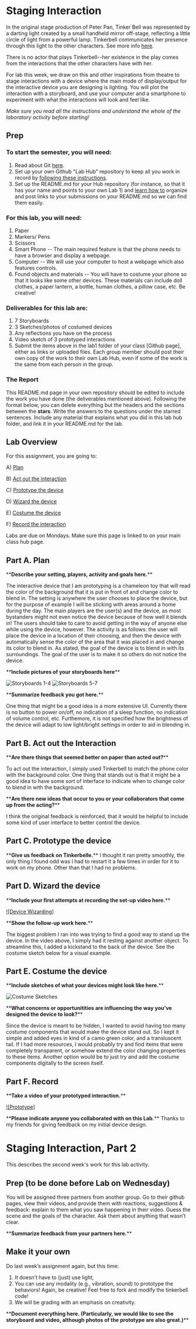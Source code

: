 

# Staging Interaction

In the original stage production of Peter Pan, Tinker Bell was represented by a darting light created by a small handheld mirror off-stage, reflecting a little circle of light from a powerful lamp. Tinkerbell communicates her presence through this light to the other characters. See more info [here](https://en.wikipedia.org/wiki/Tinker_Bell). 

There is no actor that plays Tinkerbell--her existence in the play comes from the interactions that the other characters have with her.

For lab this week, we draw on this and other inspirations from theatre to stage interactions with a device where the main mode of display/output for the interactive device you are designing is lighting. You will plot the interaction with a storyboard, and use your computer and a smartphone to experiment with what the interactions will look and feel like. 

_Make sure you read all the instructions and understand the whole of the laboratory activity before starting!_



## Prep

### To start the semester, you will need:
1. Read about Git [here](https://git-scm.com/book/en/v2/Getting-Started-What-is-Git%3F).
2. Set up your own Github "Lab Hub" repository to keep all you work in record by [following these instructions](https://github.com/FAR-Lab/Developing-and-Designing-Interactive-Devices/blob/2021Fall/readings/Submitting%20Labs.md).
3. Set up the README.md for your Hub repository (for instance, so that it has your name and points to your own Lab 1) and [learn how to](https://guides.github.com/features/mastering-markdown/) organize and post links to your submissions on your README.md so we can find them easily.


### For this lab, you will need:
1. Paper
2. Markers/ Pens
3. Scissors
4. Smart Phone -- The main required feature is that the phone needs to have a browser and display a webpage.
5. Computer -- We will use your computer to host a webpage which also features controls.
6. Found objects and materials -- You will have to costume your phone so that it looks like some other devices. These materials can include doll clothes, a paper lantern, a bottle, human clothes, a pillow case, etc. Be creative!

### Deliverables for this lab are: 
1. 7 Storyboards
1. 3 Sketches/photos of costumed devices
1. Any reflections you have on the process
1. Video sketch of 3 prototyped interactions
1. Submit the items above in the lab1 folder of your class [Github page], either as links or uploaded files. Each group member should post their own copy of the work to their own Lab Hub, even if some of the work is the same from each person in the group.

### The Report
This README.md page in your own repository should be edited to include the work you have done (the deliverables mentioned above). Following the format below, you can delete everything but the headers and the sections between the **stars**. Write the answers to the questions under the starred sentences. Include any material that explains what you did in this lab hub folder, and link it in your README.md for the lab.

## Lab Overview
For this assignment, you are going to:

A) [Plan](#part-a-plan) 

B) [Act out the interaction](#part-b-act-out-the-interaction) 

C) [Prototype the device](#part-c-prototype-the-device)

D) [Wizard the device](#part-d-wizard-the-device) 

E) [Costume the device](#part-e-costume-the-device)

F) [Record the interaction](#part-f-record)

Labs are due on Mondays. Make sure this page is linked to on your main class hub page.

## Part A. Plan 

\*\***Describe your setting, players, activity and goals here.**\*\*

The interactive device that I am prototyping is a chameleon toy that will read the color of the background that it is put in front of and change color to blend in. The setting is anywhere the user chooses to place the device, but for the purpose of example I will be sticking with areas around a home during the day. The main players are the user(s) and the device, as most bystanders might not even notice the device because of how well it blends in! The users should take to care to avoid getting in the way of anyone else while using the device, however. The activity is as follows: the user will place the device in a location of their choosing, and then the device with automatically sense the color of the area that it was placed in and change its color to blend in. As stated, the goal of the device is to blend in with its surroundings. The goal of the user is to make it so others do not notice the device.

\*\***Include pictures of your storyboards here**\*\*

![Storyboards 1-4](./images/storyboard1-4.png "Storyboards 1-4")
![Storyboards 5-7](./images/storyboard5-7.png "Storyboards 5-7")

\*\***Summarize feedback you got here.**\*\*

One thing that might be a good idea is a more extensive UI. Currently there is no button to power on/off, no indication of a sleep function, no indication of volume control, etc. Furthemore, it is not specified how the brightness of the device will adapt to low light/bright settings in order to aid in blending in.


## Part B. Act out the Interaction

\*\***Are there things that seemed better on paper than acted out?**\*\*

To act out the interaction, I simply used Tinkerbell to match the phone color with the background color. One thing that stands out is that it might be a good idea to have some sort of interface to indicate when to change color to blend in with the background.

\*\***Are there new ideas that occur to you or your collaborators that come up from the acting?**\*\*

I think the original feedback is reinforced, that it would be helpful to include some kind of user interface to better control the device.


## Part C. Prototype the device

\*\***Give us feedback on Tinkerbelle.**\*\*
I thought it ran pretty smoothly, the only thing I found odd was I had to restart it a few times in order for it to work on my phone. Other than that I had no problems.


## Part D. Wizard the device

\*\***Include your first attempts at recording the set-up video here.**\*\*

[![Device Wizarding]](https://drive.google.com/file/d/1Dv6p8K7cJp-_OiqcWRwPrkeZXu1VrVlM/view?usp=sharing)

\*\***Show the follow-up work here.**\*\*

The biggest problem I ran into was trying to find a good way to stand up the device. In the video above, I simply had it resting against another object. To streamline this, I added a kickstand to the back of the device. See the costume sketch below for a visual example.


## Part E. Costume the device

\*\***Include sketches of what your devices might look like here.**\*\*

![Costume Sketches](./images/costumeSketches.png "Costume Sketches")

\*\***What concerns or opportunitities are influencing the way you've designed the device to look?**\*\*

Since the device is meant to be hidden, I wanted to avoid having too many costume components that would make the device stand out. So I kept it simple and added eyes in kind of a camo green color, and a transluscent tail. If I had more resources, I would probably try and find items that were completely transparent, or somehow extend the color changing properties to these items. Another option would be to just try and add the costume components digitally to the screen itself.


## Part F. Record

\*\***Take a video of your prototyped interaction.**\*\*

[![Prototype]](https://drive.google.com/file/d/1T4XjXjlTxjxsIthOTso3aCJW3oed_wSv/view?usp=sharing)

\*\***Please indicate anyone you collaborated with on this Lab.**\*\*
Thanks to my friends for giving feedback on my initial device design.



# Staging Interaction, Part 2 

This describes the second week's work for this lab activity.


## Prep (to be done before Lab on Wednesday)

You will be assigned three partners from another group. Go to their github pages, view their videos, and provide them with reactions, suggestions & feedback: explain to them what you saw happening in their video. Guess the scene and the goals of the character. Ask them about anything that wasn’t clear. 

\*\***Summarize feedback from your partners here.**\*\*

## Make it your own

Do last week’s assignment again, but this time: 
1) It doesn’t have to (just) use light, 
2) You can use any modality (e.g., vibration, sound) to prototype the behaviors! Again, be creative! Feel free to fork and modify the tinkerbell code! 
3) We will be grading with an emphasis on creativity. 

\*\***Document everything here. (Particularly, we would like to see the storyboard and video, although photos of the prototype are also great.)**\*\*
